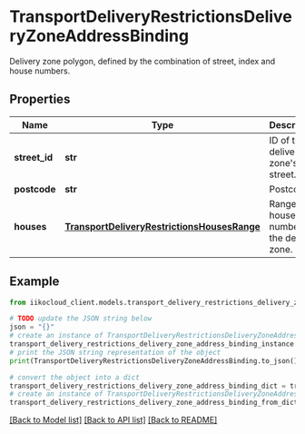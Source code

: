 # TransportDeliveryRestrictionsDeliveryZoneAddressBinding

Delivery zone polygon, defined by the combination of street, index and house numbers.

## Properties

Name | Type | Description | Notes
------------ | ------------- | ------------- | -------------
**street_id** | **str** | ID of the delivery zone&#39;s street. | 
**postcode** | **str** | Postcode. | 
**houses** | [**TransportDeliveryRestrictionsHousesRange**](TransportDeliveryRestrictionsHousesRange.md) | Range of house numbers in the delivery zone. | 

## Example

```python
from iikocloud_client.models.transport_delivery_restrictions_delivery_zone_address_binding import TransportDeliveryRestrictionsDeliveryZoneAddressBinding

# TODO update the JSON string below
json = "{}"
# create an instance of TransportDeliveryRestrictionsDeliveryZoneAddressBinding from a JSON string
transport_delivery_restrictions_delivery_zone_address_binding_instance = TransportDeliveryRestrictionsDeliveryZoneAddressBinding.from_json(json)
# print the JSON string representation of the object
print(TransportDeliveryRestrictionsDeliveryZoneAddressBinding.to_json())

# convert the object into a dict
transport_delivery_restrictions_delivery_zone_address_binding_dict = transport_delivery_restrictions_delivery_zone_address_binding_instance.to_dict()
# create an instance of TransportDeliveryRestrictionsDeliveryZoneAddressBinding from a dict
transport_delivery_restrictions_delivery_zone_address_binding_from_dict = TransportDeliveryRestrictionsDeliveryZoneAddressBinding.from_dict(transport_delivery_restrictions_delivery_zone_address_binding_dict)
```
[[Back to Model list]](../README.md#documentation-for-models) [[Back to API list]](../README.md#documentation-for-api-endpoints) [[Back to README]](../README.md)



